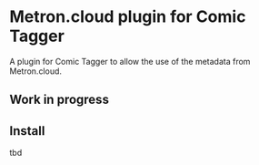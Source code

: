 # Metron.cloud plugin for Comic Tagger

A plugin for Comic Tagger to allow the use of the metadata from Metron.cloud.

## Work in progress

## Install
tbd
